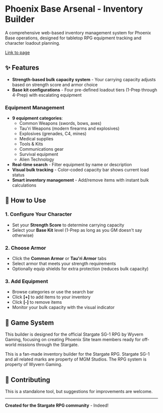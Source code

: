 # Phoenix Base Arsenal - Inventory Builder

A comprehensive web-based inventory management system for Phoenix Base operations, designed for tabletop RPG equipment tracking and character loadout planning.

[Link to page](https://onyx-timaeus.github.io/StargateRPG-Inventory-Builder/)
## ✨ Features
- **Strength-based bulk capacity system** - Your carrying capacity adjusts based on strength score and armor choice
- **Base kit configurations** - Four pre-defined loadout tiers (1-Prep through 4-Prep) with escalating equipment

### Equipment Management
- **9 equipment categories**:
  - Common Weapons (swords, bows, axes)
  - Tau'ri Weapons (modern firearms and explosives)
  - Explosives (grenades, C4, mines)
  - Medical supplies
  - Tools & Kits
  - Communications gear
  - Survival equipment
  - Alien Technology
- **Real-time search** - Filter equipment by name or description
- **Visual bulk tracking** - Color-coded capacity bar shows current load status
- **Smart inventory management** - Add/remove items with instant bulk calculations

## 📜 How to Use

### 1. Configure Your Character
- Set your **Strength Score** to determine carrying capacity
- Select your **Base Kit** level (1-Prep as long as you GM doesn't say otherwise)

### 2. Choose Armor
- Click the **Common Armor** or **Tau'ri Armor** tabs
- Select armor that meets your strength requirements
- Optionally equip shields for extra protection (reduces bulk capacity)

### 3. Add Equipment
- Browse categories or use the search bar
- Click **[+]** to add items to your inventory
- Click **[-]** to remove items
- Monitor your bulk capacity with the visual indicator

## 🎯 Game System
This builder is designed for the official Stargate SG-1 RPG by Wyvern Gaming, focusing on creating Phoenix Site team members ready for off-world missions through the Stargate.

This is a fan-made inventory builder for the Stargate RPG. Stargate SG-1 and all related marks are property of MGM Studios. The RPG system is property of Wyvern Gaming.

## 🤝 Contributing

This is a standalone tool, but suggestions for improvements are welcome.

---

**Created for the Stargate RPG community** - Indeed!
